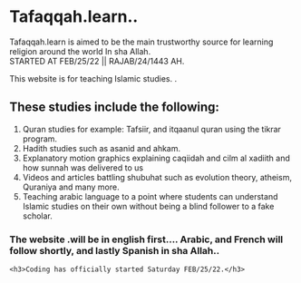 # Tafaqqah.learn..
Tafaqqah.learn is aimed to be the main trustworthy source for learning religion around the world In sha Allah.  
STARTED AT FEB/25/22 || RAJAB/24/1443 AH.

This website is for teaching Islamic studies. .</h1>
    <h2>These studies include the following:</h2>
    <ol>
        <li>Quran studies for example: Tafsiir, and itqaanul quran using the tikrar program.</li>
        <li>Hadith studies such as asanid and ahkam.</li>
        <li>Explanatory motion graphics explaining caqiidah and cilm al xadiith and how sunnah was delivered to us</li>
        <li>Videos and articles battling shubuhat such as evolution theory, atheism, Quraniya and many more.</li>
        <li>Teaching arabic language to a point where students can understand Islamic studies on their own without being a blind follower to a fake scholar.</li>
    </ol>
    <h3>The website .will be in english first.... Arabic, and French will follow shortly, and lastly Spanish in sha Allah..</h3>

    <h3>Coding has officially started Saturday FEB/25/22.</h3>
